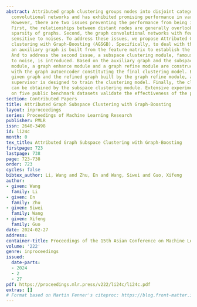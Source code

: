 ```yaml
---
abstract: Attributed graph clustering groups nodes into disjoint categories with graph
  convolutional networks and has exhibited promising performance in various applications.
  However, there are two issues preventing the performance from being improved  further.
  First, the relationships between distant nodes are generally overlooked due to the
  sparsity of graphs. Second, the graph convolutional networks with few layers are
  sensitive to noises. To address these issues, we propose Attributed Graph Subspace
  clustering with Graph-Boosting (AGSGB). Specifically, to deal with the first issue,
  an auxiliary graph is built from the feature matrix to establish the distant relationships.
  And to address the second issue, a subspace clustering module, famous for its robustness
  to noise, is introduced. Based on the auxiliary graph and the subspace clustering
  module, a graph enhance module and a graph refine module are constructed, together
  with the graph autoencoder constituting the final clustering model. By using the
  given graph and the refined graph built by the graph refine module, a dual guidance
  supervisor is designed to train the clustering model. Finally, the clustering result
  can be obtained by the subspace clustering module. Extensive experimental results
  on five public benchmark datasets validate the effectiveness of the proposed method.
section: Contributed Papers
title: Attributed Graph Subspace Clustering with Graph-Boosting
layout: inproceedings
series: Proceedings of Machine Learning Research
publisher: PMLR
issn: 2640-3498
id: li24c
month: 0
tex_title: Attributed Graph Subspace Clustering with Graph-Boosting
firstpage: 723
lastpage: 738
page: 723-738
order: 723
cycles: false
bibtex_author: Li, Wang and Zhu, En and Wang, Siwei and Guo, Xifeng
author:
- given: Wang
  family: Li
- given: En
  family: Zhu
- given: Siwei
  family: Wang
- given: Xifeng
  family: Guo
date: 2024-02-27
address:
container-title: Proceedings of the 15th Asian Conference on Machine Learning
volume: '222'
genre: inproceedings
issued:
  date-parts:
  - 2024
  - 2
  - 27
pdf: https://proceedings.mlr.press/v222/li24c/li24c.pdf
extras: []
# Format based on Martin Fenner's citeproc: https://blog.front-matter.io/posts/citeproc-yaml-for-bibliographies/
---
```

